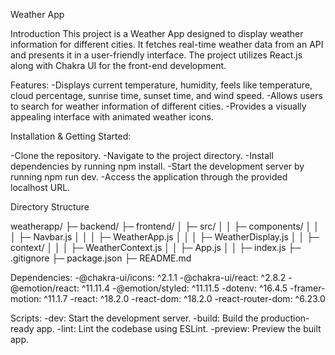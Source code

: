 Weather App

Introduction
This project is a Weather App designed to display weather information for different cities. It fetches real-time weather data from an API and presents it in a user-friendly interface. The project utilizes React.js along with Chakra UI for the front-end development.

Features:
-Displays current temperature, humidity, feels like temperature, cloud percentage, sunrise time, sunset time, and wind speed.
-Allows users to search for weather information of different cities.
-Provides a visually appealing interface with animated weather icons.


Installation & Getting Started:

-Clone the repository.
-Navigate to the project directory.
-Install dependencies by running npm install.
-Start the development server by running npm run dev.
-Access the application through the provided localhost URL.

Directory Structure

weatherapp/
├─ backend/
├─ frontend/
│  ├─ src/
│  │  ├─ components/
│  │  │  ├─ Navbar.js
│  │  │  ├─ WeatherApp.js
│  │  │  ├─ WeatherDisplay.js
│  │  ├─ context/
│  │  │  ├─ WeatherContext.js
│  │  ├─ App.js
│  │  ├─ index.js
├─ .gitignore
├─ package.json
├─ README.md


Dependencies:
-@chakra-ui/icons: ^2.1.1
-@chakra-ui/react: ^2.8.2
-@emotion/react: ^11.11.4
-@emotion/styled: ^11.11.5
-dotenv: ^16.4.5
-framer-motion: ^11.1.7
-react: ^18.2.0
-react-dom: ^18.2.0
-react-router-dom: ^6.23.0

Scripts:
-dev: Start the development server.
-build: Build the production-ready app.
-lint: Lint the codebase using ESLint.
-preview: Preview the built app.
